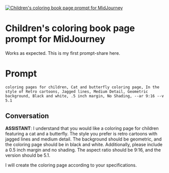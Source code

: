
[![Children's coloring book page prompt for MidJourney](https://flow-user-images.s3.us-west-1.amazonaws.com/prompt/LpGeHQIG2Ei7BfBqZB1TE/1689174111500)]()
# Children's coloring book page prompt for MidJourney 
Works as expected. This is my first prompt-share here. 

# Prompt

```
coloring pages for children, Cat and butterfly coloring page, In the style of Retro cartoons, Jagged lines, Medium Detail, Geometric background, Black and white, .5 inch margin, No Shading, --ar 9:16 --v 5.1
```

## Conversation

**ASSISTANT**: I understand that you would like a coloring page for children featuring a cat and a butterfly. The style you prefer is retro cartoons with jagged lines and medium detail. The background should be geometric, and the coloring page should be in black and white. Additionally, please include a 0.5 inch margin and no shading. The aspect ratio should be 9:16, and the version should be 5.1. 



I will create the coloring page according to your specifications.



